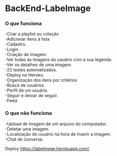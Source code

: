 # BackEnd-LabeImage

### O que funciona

-Criar a playlist ou coleção <br />
-Adicionar itens à lista <br />
-Cadastro. <br />
-Login. <br />
-Criação de imagem. <br />
-Ver todas as imagens do usuário com a sua legenda. <br />
-Ver os detalhes de uma imagem. <br />
-22 testes automatizados. <br />
-Deploy no Heroku. <br />
-Organização dos itens por critérios <br />
-Busca de usuários. <br />
-Perfil de um usuário. <br />
-Seguir e deixar de seguir. <br />
-Feed. <br />

### O que não funciona
-Upload de imagem de um arquivo do computador. <br />
-Deletar uma imagem. <br />
-Localização do usuário na hora de inserir a imagem. <br />
-Chat de conversa. <br />

Deploy
https://labeimage.herokuapp.com/

